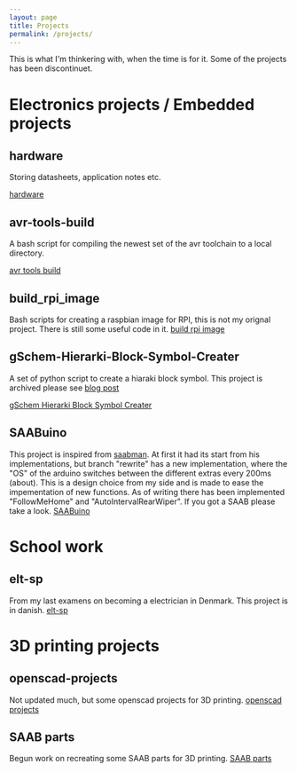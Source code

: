 ```yaml
---
layout: page
title: Projects
permalink: /projects/
---
```

This is what I'm thinkering with, when the time is for it. Some of the projects has been discontinuet.

# Electronics projects / Embedded projects

## hardware
Storing datasheets, application notes etc.

[hardware](http://github.com/mtkaalund/hardware.git)

## avr-tools-build
A bash script for compiling the newest set of the avr toolchain to a local directory.

[avr tools build](http://github.com/mtkaalund/avr-tools-build.git)

## build_rpi_image
Bash scripts for creating a raspbian image for RPI, this is not my orignal project. 
There is still some useful code in it.
[build rpi image](http://github.com/mtkaalund/build_rpi_image.git)

## gSchem-Hierarki-Block-Symbol-Creater
A set of python script to create a hiaraki block symbol. This project is archived please see [blog post](/hierarki-blocks-in-gschem/)

[gSchem Hierarki Block Symbol Creater](http://github.com/mtkaalund/gSchem-Hierarki-Block-Symbol-Creater.git)

## SAABuino
This project is inspired from [saabman](https://hackaday.io/project/158595-3-blink-modification-for-saab-9-5). At first it had its start from his implementations, but branch "rewrite" has a new implementation, where the "OS" of the arduino switches between the different extras every 200ms (about).
This is a design choice from my side and is made to ease the impementation of new functions. As of writing there has been implemented "FollowMeHome" and "AutoIntervalRearWiper". If you got a SAAB please take a look.
[SAABuino](http://github.com/mtkaalund/SAABuino.git)

# School work

## elt-sp
From my last examens on becoming a electrician in Denmark. This project is in danish.
[elt-sp](http://github.com/mtkaalund/elt-sp.git)

# 3D printing projects

## openscad-projects
Not updated much, but some openscad projects for 3D printing. [openscad projects](http://github.com/mtkaalund/openscad-projects.git)

## SAAB parts
Begun work on recreating some SAAB parts for 3D printing. [SAAB parts](http://github.com/mtkaalund/SAAB-parts.git)
